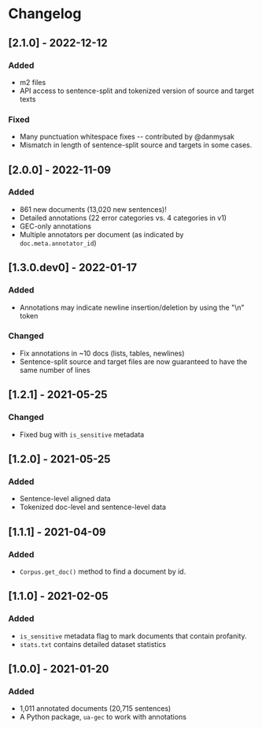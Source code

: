 # Changelog

## [2.1.0] - 2022-12-12
### Added
- m2 files
- API access to sentence-split and tokenized version of source and target texts

### Fixed
- Many punctuation whitespace fixes -- contributed by @danmysak
- Mismatch in length of sentence-split source and targets in some cases.


## [2.0.0] - 2022-11-09
### Added
- 861 new documents (13,020 new sentences)!
- Detailed annotations (22 error categories vs. 4 categories in v1)
- GEC-only annotations
- Multiple annotators per document (as indicated by `doc.meta.annotator_id`)

## [1.3.0.dev0] - 2022-01-17
### Added
- Annotations may indicate newline insertion/deletion by using the "\n" token

### Changed
- Fix annotations in ~10 docs (lists, tables, newlines)
- Sentence-split source and target files are now guaranteed to have the same
  number of lines

## [1.2.1] - 2021-05-25
### Changed
- Fixed bug with `is_sensitive` metadata

## [1.2.0] - 2021-05-25
### Added
- Sentence-level aligned data
- Tokenized doc-level and sentence-level data

## [1.1.1] - 2021-04-09
### Added
- `Corpus.get_doc()` method to find a document by id.

## [1.1.0] - 2021-02-05
### Added
- `is_sensitive` metadata flag to mark documents that contain profanity.
- `stats.txt` contains detailed dataset statistics

## [1.0.0] - 2021-01-20

### Added
- 1,011 annotated documents (20,715 sentences)
- A Python package, `ua-gec` to work with annotations
